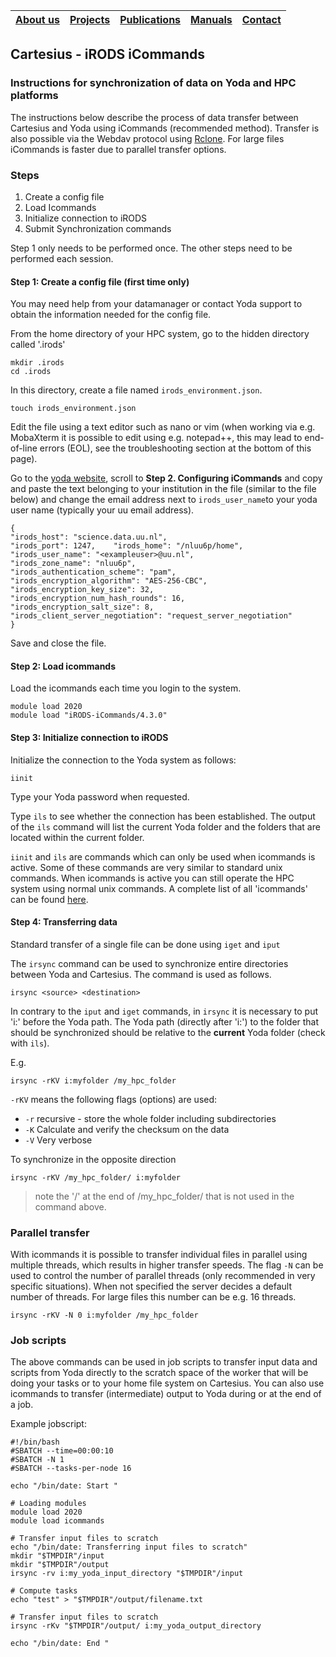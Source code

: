|[About us](../../README.md#about-us)|[Projects](../projects.md)|[Publications](../publications.md)|[Manuals](../manuals.md)|[Contact](../../README.md#contact)|
|---|---|---|---|---|

## Cartesius - iRODS iCommands

### Instructions for synchronization of data on Yoda and HPC platforms

The instructions below describe the process of data transfer between Cartesius and Yoda using iCommands (recommended method). Transfer is also possible via the Webdav protocol using [Rclone](https://rclone.org). For large files iCommands is faster due to parallel transfer options.

### Steps

1. Create a config file
2. Load Icommands
3. Initialize connection to iRODS
4. Submit Synchronization commands

Step 1 only needs to be performed once. The other steps need to be performed each session.

#### Step 1:  Create a config file (first time only)

You may need help from your datamanager or contact Yoda support to obtain the information needed for the config file.

From the home directory of your HPC system, go to the hidden directory called '.irods'

```
mkdir .irods
cd .irods
```

In this directory, create a file named `irods_environment.json`.

```
touch irods_environment.json
```

Edit the file using a text editor such as nano or vim (when working via e.g. MobaXterm it is possible to edit using e.g. notepad++, this may lead to end-of-line errors (EOL), see the troubleshooting section at the bottom of this page).

Go to the [yoda website](https://www.uu.nl/en/research/yoda/guide-to-yoda/i-am-using-yoda/using-icommands-for-large-datasets), scroll to **Step 2. Configuring iCommands** and copy and paste the text belonging to your institution in the file (similar to the file below) and change the email address next to `irods_user_name`to your yoda user name (typically your uu email address).

```
{   
"irods_host": "science.data.uu.nl",   
"irods_port": 1247,    "irods_home": "/nluu6p/home",   
"irods_user_name": "<exampleuser>@uu.nl",   
"irods_zone_name": "nluu6p",   
"irods_authentication_scheme": "pam",   
"irods_encryption_algorithm": "AES-256-CBC",   
"irods_encryption_key_size": 32,   
"irods_encryption_num_hash_rounds": 16,   
"irods_encryption_salt_size": 8,   
"irods_client_server_negotiation": "request_server_negotiation"
}
```

Save and close the file.

#### Step 2: Load icommands

Load the icommands each time you login to the system.&#x20;

```
module load 2020
module load "iRODS-iCommands/4.3.0"
```

#### Step 3: Initialize connection to iRODS

Initialize the connection to the Yoda system as follows:

```
iinit
```

Type your Yoda password when requested.

Type `ils` to see whether the connection has been established. The output of the `ils` command will list the current Yoda folder and the folders that are located within the current folder.

`iinit` and `ils` are commands which can only be used when icommands is active. Some of these commands are very similar to standard unix commands. When icommands is active you can still operate the HPC system using normal unix commands. A complete list of all 'icommands' can be found [here](https://docs.irods.org/4.2.9/icommands/user/).

#### Step 4: Transferring data

Standard transfer of a single file can be done using `iget` and `iput`

The `irsync` command can be used to synchronize entire directories between Yoda and Cartesius. The command is used as follows.

```
irsync <source> <destination>
```

In contrary to the `iput` and `iget` commands, in `irsync` it is necessary to put 'i:' before the Yoda path. The Yoda path (directly after 'i:') to the folder that should be synchronized should be relative to the **current** Yoda folder (check with `ils`).

E.g.

```
irsync -rKV i:myfolder /my_hpc_folder
```

`-rKV` means the following flags (options) are used:

* `-r` recursive - store the whole folder including subdirectories
* `-K` Calculate and verify the checksum on the data
* `-V` Very verbose

To synchronize in the opposite direction

```
irsync -rKV /my_hpc_folder/ i:myfolder
```

> note the '/' at the end of /my\_hpc\_folder/ that is not used in the command above.

### Parallel transfer

With icommands it is possible to transfer individual files in parallel using multiple threads, which results in higher transfer speeds. The flag `-N` can be used to control the number of parallel threads (only recommended in very specific situations). When not specified the server decides a default number of threads. For large files this number can be e.g. 16 threads.

```
irsync -rKV -N 0 i:myfolder /my_hpc_folder
```

### Job scripts

The above commands can be used in job scripts to transfer input data and scripts from Yoda directly to the scratch space of the worker that will be doing your tasks or to your home file system on Cartesius.  You can also use icommands to transfer (intermediate) output to Yoda during or at the end of a job.

Example jobscript:

```
#!/bin/bash
#SBATCH --time=00:00:10
#SBATCH -N 1
#SBATCH --tasks-per-node 16

echo "/bin/date: Start "

# Loading modules
module load 2020 
module load icommands

# Transfer input files to scratch
echo "/bin/date: Transferring input files to scratch"
mkdir "$TMPDIR"/input
mkdir "$TMPDIR"/output
irsync -rv i:my_yoda_input_directory "$TMPDIR"/input

# Compute tasks
echo "test" > "$TMPDIR"/output/filename.txt

# Transfer input files to scratch
irsync -rKv "$TMPDIR"/output/ i:my_yoda_output_directory

echo "/bin/date: End "
```
